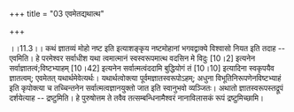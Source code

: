 +++
title = "03 एवमेतद्यथात्थ"

+++
  
  
।।11.3।। कथं ज्ञातव्यं मोहो नष्ट इति इत्याशङ्कृय नष्टमोहानां भगवद्वाक्ये
विश्वासो नियत इति तदाह -- एवमिति। हे परमेश्वर सर्वाधीश यथा त्वमात्मानं
स्वस्वरूपमात्थ वदसिन मे विदुः \[10।2\] इत्यनेन
सर्वाज्ञातत्वं;विष्टभ्याहम् \[10।42\] इत्यनेन सर्वात्मत्वंददामि
बुद्धियोगं तं \[10।10\] इत्यादिना स्वकृपयैव ज्ञातत्वम्; एवमेतत्
यथार्थमेवेत्यर्थः। यथार्थत्वोक्त्या पूर्वमज्ञातस्वरूपोऽहम्; अधुना
विभूतिनिरूपणेनविष्टभ्याहं इति कृपोक्त्या च तच्चिन्तनेन
सर्वात्मत्वज्ञानयुक्तो जात इति स्वानुभवो व्यञ्जितः। अथातो
ज्ञातस्वरूपस्तद्रूपं दर्शयेत्याह -- द्रष्टुमिति। हे पुरुषोत्तम ते तवैव
तत्सम्बन्धिनामैश्वरं नानाविलासकं रूपं द्रष्टुमिच्छामि।  
  
